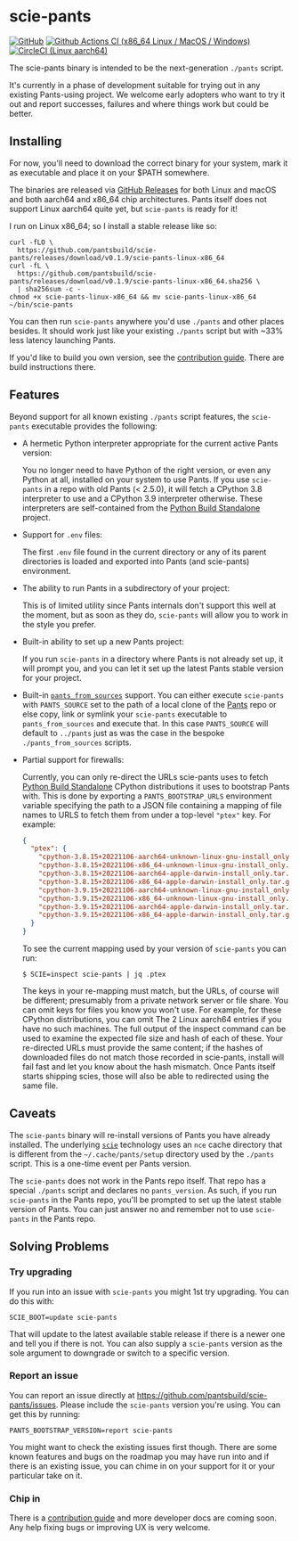 # scie-pants

[![GitHub](https://img.shields.io/github/license/pantsbuild/scie-pants)](LICENSE)
[![Github Actions CI (x86_64 Linux / MacOS / Windows)](https://github.com/pantsbuild/scie-pants/actions/workflows/ci.yml/badge.svg)](https://github.com/pantsbuild/scie-pants/actions/workflows/ci.yml)
[![CircleCI (Linux aarch64)](https://circleci.com/gh/pantsbuild/scie-pants.svg?style=svg)](https://circleci.com/gh/pantsbuild/scie-pants)

The scie-pants binary is intended to be the next-generation `./pants` script.

It's currently in a phase of development suitable for trying out in any existing Pants-using
project. We welcome early adopters who want to try it out and report successes, failures and where
things work but could be better.

## Installing

For now, you'll need to download the correct binary for your system, mark it as executable and place
it on your $PATH somewhere.

The binaries are released via [GitHub Releases](https://github.com/pantsbuild/scie-pants/releases)
for both Linux and macOS and both aarch64 and x86_64 chip architectures. Pants itself does not
support Linux aarch64 quite yet, but `scie-pants` is ready for it!

I run on Linux x86_64; so I install a stable release like so:
```
curl -fLO \
  https://github.com/pantsbuild/scie-pants/releases/download/v0.1.9/scie-pants-linux-x86_64
curl -fL \
  https://github.com/pantsbuild/scie-pants/releases/download/v0.1.9/scie-pants-linux-x86_64.sha256 \
  | sha256sum -c -
chmod +x scie-pants-linux-x86_64 && mv scie-pants-linux-x86_64 ~/bin/scie-pants
```

You can then run `scie-pants` anywhere you'd use `./pants` and other places besides. It should work
just like your existing `./pants` script but with ~33% less latency launching Pants.

If you'd like to build you own version, see the [contribution guide](CONTRIBUTING.md). There are
build instructions there.

## Features

Beyond support for all known existing `./pants` script features, the `scie-pants` executable
provides the following:

+ A hermetic Python interpreter appropriate for the current active Pants version:

  You no longer need to have Python of the right version, or even any Python at all, installed on
  your system to use Pants. If you use `scie-pants` in a repo with old Pants (< 2.5.0), it will
  fetch a CPython 3.8 interpreter to use and a CPython 3.9 interpreter otherwise. These interpreters
  are self-contained from the [Python Build Standalone](
  https://python-build-standalone.readthedocs.io/en/latest/) project.

+ Support for `.env` files:

  The first `.env` file found in the current directory or any of its parent directories is loaded
  and exported into Pants (and scie-pants) environment.

+ The ability to run Pants in a subdirectory of your project:

  This is of limited utility since Pants internals don't support this well at the moment, but as
  soon as they do, `scie-pants` will allow you to work in the style you prefer.

+ Built-in ability to set up a new Pants project:

  If you run `scie-pants` in a directory where Pants is not already set up, it will prompt you, and
  you can let it set up the latest Pants stable version for your project.

+ Built-in [`pants_from_sources`](
  https://github.com/pantsbuild/example-python/blob/1b38d08821865e3756024950bc000bdbd0161b95/pants_from_sources)
  support. You can either execute `scie-pants` with `PANTS_SOURCE` set to the path of a local clone
  of the [Pants](https://github.com/pantsbuild/pants) repo or else copy, link or symlink your
  `scie-pants` executable to `pants_from_sources` and execute that. In this case `PANTS_SOURCE` will
  default to `../pants` just as was the case in the bespoke `./pants_from_sources` scripts.

+ Partial support for firewalls:

  Currently, you can only re-direct the URLs scie-pants uses to fetch [Python Build Standalone](
  https://python-build-standalone.readthedocs.io/en/latest/) CPython distributions it uses to
  bootstrap Pants with. This is done by exporting a `PANTS_BOOTSTRAP_URLS` environment variable
  specifying the path to a JSON file containing a mapping of file names to URLS to fetch them from
  under a top-level `"ptex"` key. For example:
  ```json
  {
    "ptex": {
      "cpython-3.8.15+20221106-aarch64-unknown-linux-gnu-install_only.tar.gz": "https://github.com/indygreg/python-build-standalone/releases/download/20221106/cpython-3.8.15+20221106-aarch64-unknown-linux-gnu-install_only.tar.gz",
      "cpython-3.8.15+20221106-x86_64-unknown-linux-gnu-install_only.tar.gz": "https://github.com/indygreg/python-build-standalone/releases/download/20221106/cpython-3.8.15+20221106-x86_64-unknown-linux-gnu-install_only.tar.gz",
      "cpython-3.8.15+20221106-aarch64-apple-darwin-install_only.tar.gz": "https://github.com/indygreg/python-build-standalone/releases/download/20221106/cpython-3.8.15+20221106-aarch64-apple-darwin-install_only.tar.gz",
      "cpython-3.8.15+20221106-x86_64-apple-darwin-install_only.tar.gz": "https://github.com/indygreg/python-build-standalone/releases/download/20221106/cpython-3.8.15+20221106-x86_64-apple-darwin-install_only.tar.gz",
      "cpython-3.9.15+20221106-aarch64-unknown-linux-gnu-install_only.tar.gz": "https://github.com/indygreg/python-build-standalone/releases/download/20221106/cpython-3.9.15+20221106-aarch64-unknown-linux-gnu-install_only.tar.gz",
      "cpython-3.9.15+20221106-x86_64-unknown-linux-gnu-install_only.tar.gz": "https://github.com/indygreg/python-build-standalone/releases/download/20221106/cpython-3.9.15+20221106-x86_64-unknown-linux-gnu-install_only.tar.gz",
      "cpython-3.9.15+20221106-aarch64-apple-darwin-install_only.tar.gz": "https://github.com/indygreg/python-build-standalone/releases/download/20221106/cpython-3.9.15+20221106-aarch64-apple-darwin-install_only.tar.gz",
      "cpython-3.9.15+20221106-x86_64-apple-darwin-install_only.tar.gz": "https://github.com/indygreg/python-build-standalone/releases/download/20221106/cpython-3.9.15+20221106-x86_64-apple-darwin-install_only.tar.gz"
    }
  }
  ```
  To see the current mapping used by your version of `scie-pants` you can run:
  ```
  $ SCIE=inspect scie-pants | jq .ptex
  ```
  The keys in your re-mapping must match, but the URLs, of course will be different; presumably from
  a private network server or file share. You can omit keys for files you know you won't use. For
  example, for these CPython distributions, you can omit The 2 Linux aarch64 entries if you have no
  such machines. The full output of the inspect command can be used to examine the expected file
  size and hash of each of these. Your re-directed URLs must provide the same content; if the hashes
  of downloaded files do not match those recorded in scie-pants, install will fail fast and let you
  know about the hash mismatch. Once Pants itself starts shipping scies, those will also be able to
  redirected using the same file.

## Caveats

The `scie-pants` binary will re-install versions of Pants you have already installed. The underlying
[`scie`](https://github.com/a-scie/jump/blob/main/README.md) technology uses an `nce` cache
directory that is different from the `~/.cache/pants/setup` directory used by the `./pants` script.
This is a one-time event per Pants version.

The `scie-pants` does not work in the Pants repo itself. That repo has a special `./pants` script
and declares no `pants_version`. As such, if you run `scie-pants` in the Pants repo, you'll be
prompted to set up the latest stable version of Pants. You can just answer no and remember not to
use `scie-pants` in the Pants repo.

## Solving Problems

### Try upgrading

If you run into an issue with `scie-pants` you might 1st try upgrading. You can do this with:
```
SCIE_BOOT=update scie-pants
```

That will update to the latest available stable release if there is a newer one and tell you if
there is not. You can also supply a `scie-pants` version as the sole argument to downgrade or switch
to a specific version.

### Report an issue

You can report an issue directly at https://github.com/pantsbuild/scie-pants/issues. Please include
the `scie-pants` version you're using. You can get this by running:
```
PANTS_BOOTSTRAP_VERSION=report scie-pants
```

You might want to check the existing issues first though. There are some known features and bugs on
the roadmap you may have run into and if there is an existing issue, you can chime in on your
support for it or your particular take on it.

### Chip in

There is a [contribution guide](CONTRIBUTING.md) and more developer docs are coming soon. Any help
fixing bugs or improving UX is very welcome.
